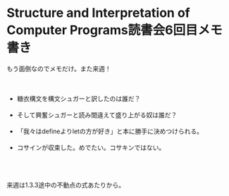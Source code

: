 # <!--:ja-->Structure and Interpretation of Computer Programs読書会6回目メモ書き<!--:-->
<!--:ja-->もう面倒なのでメモだけ。また来週！<br />
<br />
<ul><br />
	<li>糖衣構文を構文シュガーと訳したのは誰だ？</li><br />
	<li>そして興奮シュガーと読み間違えて盛り上がる奴は誰だ？</li><br />
	<li>「我々はdefineよりletの方が好き」と本に勝手に決めつけられる。</li><br />
	<li>コサインが収束した。めでたい。コサキンではない。</li><br />
</ul><br />
<br />
来週は1.3.3途中の不動点の式あたりから。<!--:-->
